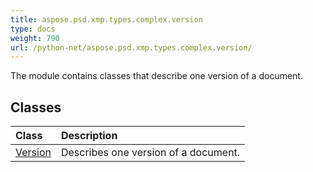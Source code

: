 ```yaml
---
title: aspose.psd.xmp.types.complex.version
type: docs
weight: 790
url: /python-net/aspose.psd.xmp.types.complex.version/
---
```



The module contains classes that describe one version of a document.

## **Classes**
| **Class** | **Description** |
| :- | :- |
| [Version](/psd/python-net/aspose.psd.xmp.types.complex.version/version/) | Describes one version of a document. |
